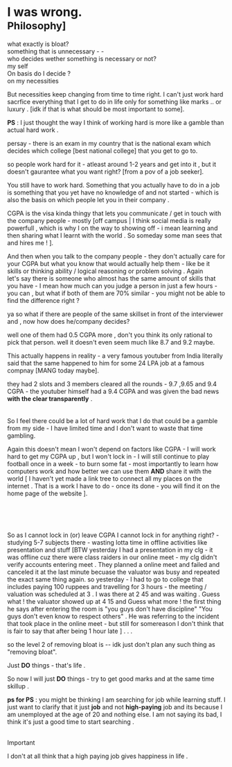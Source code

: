 <h1> I was wrong. <br>
<link rel="stylesheet" href="style.css">
<sub id="blog-category">Philosophy]</sub>
<br> </h1>
what exactly is bloat? <br>
something that is unnecessary - - <br>
who decides wether something is necessary or not? <br>
my self <br>
On basis do I decide ? <br>
on my necessities <br>

But necessities keep changing from time to time right. I can't just work hard sacrfice everything that I get to do in life only for something like marks .. or luxury . [idk if that is what should be most important to some].

**PS** : I just thought the way I think of working hard is more like a gamble than actual hard work . <br>

persay - there is an exam in my country that is the national exam which decides which college [best national college] that you get to go to. <br>

so people work hard for it - atleast around 1-2 years and get into it , but it doesn't gaurantee what you want right? [from a pov of a job seeker]. <br>

You still have to work hard. Something that you actually have to do in a job is something that you yet have no knowledge of and not started - which is also the basis on which people let you in their company . <br>

CGPA is the visa kinda thingy that lets you communicate / get in touch with <br> the company people - mostly [off campus | I think social media is really powerfull , which is why I on the way to showing off - i mean learning and then sharing what I learnt with the world . So someday some man sees that and hires me ! ]. 

And then when you talk to the company people - they don't actually care for your CGPA but what you know that would actually help them - like be it skills or thinking ability / logical reasoning or problem solving . Again <br> let's say there is someone who almost has the same amount of skills that you have - I mean how much can you judge a person in just a few hours - you can , but what if both of them are 70% similar - you might not be able to find the difference right ? <br>

ya so what if there are people of the same skillset in front of the interviewer and , now how does he/company decides? <br>

well one of them had 0.5 CGPA more  , don't you think its only rational to pick that person.
well it doesn't even seem much like 8.7 and 9.2 maybe. 

This actually happens in reality - a very famous youtuber from India literally said that the same happened to him for some 24 LPA job at a famous compnay [MANG today maybe].

they had 2 slots and 3 members cleared all the rounds - 9.7 ,9.65 and 9.4 CGPA - the youtuber himself had a 9.4 CGPA and was given the bad news **with the clear transparently** . 
<br><br><br>
So I feel there could be a lot of hard work that I do that could be a gamble from my side - I have limited time and I don't want to waste that time gambling.

Again this doesn't mean I won't depend on factors like CGPA - I will work hard to get my CGPA up , but I won't lock in - I will still continue to play football once in a week - to burn some fat - most importantly to learn how computers work and how better we can use them **AND** share it with the world [ I haven't yet made a link tree to connect all my places on the internet . That is a work I have to do - once its done - you will find it on the home page of the website ].

<br><br><br>

So as I cannot lock in (or) leave CGPA I cannot lock in for anything right? - studying 5-7 subjects there - wasting lotta time in offline activities like presentation and stuff [BTW yesterday I had a presentation in my clg - it was offline cuz there were class raiders in our online meet - my clg didn't verify accounts entering meet . They planned a online meet and failed and canceled it at the last minute becuase the valuator was busy and repeated the exact same thing again. so yesterday - I had to go to college that includes paying 100 ruppees and travelling for 3 hours - the meeting / valuation was scheduled at 3 . I was there at 2 45 and was waiting . Guess what ! the valuator showed up at 4 15 and Guess what more ! the first thing he says after entering the room is "you guys don't have discipline" "You guys don't even know to respect others" . He was referring to the incident that took place in the online meet - but still for somereason I don't think that is fair to say that after being 1 hour late ] . . . 

so the level 2 of removing bloat is -- idk just don't plan any such thing as "removing bloat".

Just **DO** things  - that's life . 

So now I will just **DO** things - try to get good marks and at the same time skillup .

**ps for PS** : you might be thinking I am searching for job while learning stuff. I just want to clarify that it just **job** and not **high-paying** job and its because I am unemployed at the age of 20 and nothing else. I am not saying its bad, I think it's just a good time to start searching . <br><br> 

> [!IMPORTANT] 
I don't at all think that a high paying job gives happiness in life . 
